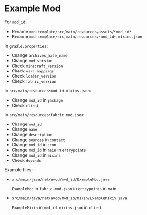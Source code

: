 # Example Mod

For `mod_id`:
- Rename `mod-template/src/main/resources/assets/*mod_id*`
- Rename `mod-template/src/main/resources/*mod_id*.mixins.json`

In `gradle.properties`:
- Change `archives_base_name`
- Change `mod_version`
- Check `minecraft_version`
- Check `yarn_mappings`
- Check `loader_version`
- Check `fabric_version`

In `src/main/resources/mod_id.mixins.json`:
- Change `mod_id` in `package`
- Check `client`

In `src/main/resources/fabric.mod.json`:
- Change `mod_id`
- Change `name`
- Change `description`
- Change `sources` in `contact`
- Change `mod_id` in `icon`
- Change `mod_id` in `main` in `entrypoints`
- Change `mod_id` in `mixins`
- Check `depends`

Example files:
- `src/main/java/net/avcd/mod_id/ExampleMod.java`

    `ExampleMod` in `fabric.mod.json` in `entrypoints` in `main`

- `src/main/java/net/avcd/mod_id/mixin/ExampleMixin.java`

    `ExampleMixin` in `mod_id.mixins.json` in `client`
